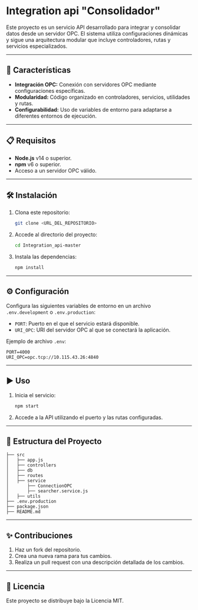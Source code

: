 # Integration api "Consolidador"

Este proyecto es un servicio API desarrollado para integrar y consolidar datos desde un servidor OPC. El sistema utiliza configuraciones dinámicas y sigue una arquitectura modular que incluye controladores, rutas y servicios especializados.

---

## 🚀 Características

- **Integración OPC:** Conexión con servidores OPC mediante configuraciones específicas.
- **Modularidad:** Código organizado en controladores, servicios, utilidades y rutas.
- **Configurabilidad:** Uso de variables de entorno para adaptarse a diferentes entornos de ejecución.

---

## 📋 Requisitos

- **Node.js** v14 o superior.
- **npm** v6 o superior.
- Acceso a un servidor OPC válido.

---

## 🛠️ Instalación

1. Clona este repositorio:
   ```bash
   git clone <URL_DEL_REPOSITORIO>
   ```

2. Accede al directorio del proyecto:
   ```bash
   cd Integration_api-master
   ```

3. Instala las dependencias:
   ```bash
   npm install
   ```

---

## ⚙️ Configuración

Configura las siguientes variables de entorno en un archivo `.env.development` o `.env.production`:

- `PORT`: Puerto en el que el servicio estará disponible.
- `URI_OPC`: URI del servidor OPC al que se conectará la aplicación.

Ejemplo de archivo `.env`:

```env
PORT=4000
URI_OPC=opc.tcp://10.115.43.26:4840
```

---

## ▶️ Uso

1. Inicia el servicio:
   ```bash
   npm start
   ```

2. Accede a la API utilizando el puerto y las rutas configuradas.

---

## 📂 Estructura del Proyecto

```
├── src
│   ├── app.js
│   ├── controllers
│   ├── db
│   ├── routes
│   ├── service
│       ├── ConnectionOPC
│       ├── searcher.service.js
│   ├── utils
├── .env.production
├── package.json
├── README.md
```

---

## ✨ Contribuciones

1. Haz un fork del repositorio.
2. Crea una nueva rama para tus cambios.
3. Realiza un pull request con una descripción detallada de los cambios.

---

## 📝 Licencia

Este proyecto se distribuye bajo la Licencia MIT.

